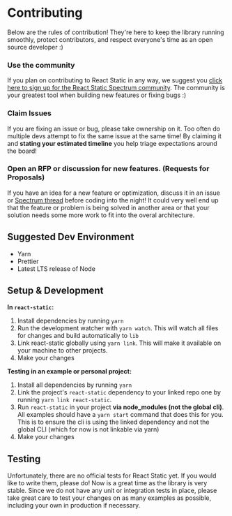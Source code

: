 # Contributing

Below are the rules of contribution! They're here to keep the library running smoothly, protect contributors, and respect everyone's time as an open source developer :)

### Use the community

If you plan on contributing to React Static in any way, we suggest you [click here to sign up for the React Static Spectrum community](https://spectrum.chat/react-static). The community is your greatest tool when building new features or fixing bugs :)

### Claim Issues

If you are fixing an issue or bug, please take ownership on it. Too often do multiple devs attempt to fix the same issue at the same time! By claiming it and **stating your estimated timeline** you help triage expectations around the board!

### Open an RFP or discussion for new features. (Requests for Proposals)

If you have an idea for a new feature or optimization, discuss it in an issue or [Spectrum thread](https://spectrum.chat/react-static) before coding into the night! It could very well end up that the feature or problem is being solved in another area or that your solution needs some more work to fit into the overal architecture.

## Suggested Dev Environment

* Yarn
* Prettier
* Latest LTS release of Node

## Setup & Development

**In `react-static`:**

1.  Install dependencies by running `yarn`
2.  Run the development watcher with `yarn watch`. This will watch all files for changes and build automatically to `lib`
3.  Link react-static globally using `yarn link`. This will make it available on your machine to other projects.
4.  Make your changes

**Testing in an example or personal project:**

1.  Install all dependencies by running `yarn`
2.  Link the project's `react-static` dependency to your linked repo one by running `yarn link react-static`.
3.  Run `react-static` in your project **via node_modules (not the global cli)**. All examples should have a `yarn start` command that does this for you. This is to ensure the cli is using the linked dependency and not the global CLI (which for now is not linkable via yarn)
4.  Make your changes

## Testing

Unfortunately, there are no official tests for React Static yet. If you would like to write them, please do! Now is a great time as the library is very stable. Since we do not have any unit or integration tests in place, please take great care to test your changes on as many examples as possible, including your own in production if necessary.
